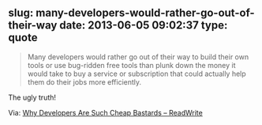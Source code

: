 slug: many-developers-would-rather-go-out-of-their-way
date: 2013-06-05 09:02:37
type: quote
---

> Many developers would rather go out of their way to build their own tools or use bug-ridden free tools than plunk down the money it would take to buy a service or subscription that could actually help them do their jobs more efficiently.

The ugly truth!

 Via: [Why Developers Are Such Cheap Bastards – ReadWrite](http://readwrite.com/2013/06/03/why-developers-are-such-cheap-bastards)
